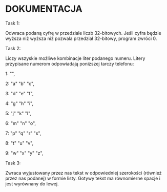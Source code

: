 # DOKUMENTACJA

Task 1:

Odwraca podaną cyfrę w przedziale liczb 32-bitowych. Jeśli cyfra będzie wyższa niż wyższa niż pozwala przedział 32-bitowy, program zwróci 0.

Task 2:

Liczy wszyskie możliwe kombinacje liter podanego numeru. Litery przypisane numerom odpowiadają poniższej tarczy telefonu:

1: "",

2: "a" "b" "c",

3: "d" "e" "f",

4: "g" "h" "i",

5: "j" "k" "l",

6: "m" "n" "o",

7: "p" "q" "r" "s",

8: "t" "u" "v",

9: "w" "x" "y" "z",

Task 3:

Zwraca wyjustowany przez nas tekst w odpowiedniej szerokości (również przez nas podanej) w formie listy. Gotywy tekst ma równomierne spacje i jest wyrównany do lewej.
